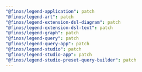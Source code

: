 ```yaml
---
"@finos/legend-application": patch
"@finos/legend-art": patch
"@finos/legend-extension-dsl-diagram": patch
"@finos/legend-extension-dsl-text": patch
"@finos/legend-graph": patch
"@finos/legend-query": patch
"@finos/legend-query-app": patch
"@finos/legend-studio": patch
"@finos/legend-studio-app": patch
"@finos/legend-studio-preset-query-builder": patch
---
```

